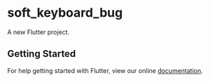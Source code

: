 # soft_keyboard_bug

A new Flutter project.

## Getting Started

For help getting started with Flutter, view our online
[documentation](https://flutter.io/).
